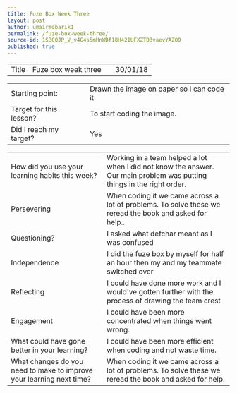 ```yaml
---
title: Fuze Box Week Three
layout: post
author: umairmobarik1
permalink: /fuze-box-week-three/
source-id: 1SBCQJP_V_v4G4s5mHnWDf18H421UFXZTD3vaevYAZO0
published: true
---
```

<table>
  <tr>
    <td>Title</td>
    <td>Fuze box week three</td>
    <td></td>
    <td>30/01/18</td>
  </tr>
</table>


<table>
  <tr>
    <td>Starting point:</td>
    <td>Drawn the image on paper so I can code it</td>
  </tr>
  <tr>
    <td>Target for this lesson?</td>
    <td>To start coding the image.</td>
  </tr>
  <tr>
    <td>Did I reach my target?</td>
    <td>Yes</td>
  </tr>
</table>


<table>
  <tr>
    <td>How did you use your learning habits this week?</td>
    <td>Working in a team helped a lot when I did not know the answer. Our main problem was putting things in the right order.</td>
  </tr>
  <tr>
    <td>Persevering</td>
    <td>When coding it we came across a lot of problems. To solve these we reread the book and asked for help..</td>
  </tr>
  <tr>
    <td>Questioning?</td>
    <td>I asked what defchar meant as I was confused</td>
  </tr>
  <tr>
    <td>Independence</td>
    <td> I did the fuze box by myself for half an hour then my and my teammate switched over</td>
  </tr>
  <tr>
    <td>Reflecting</td>
    <td>I could have done more work and I would've gotten further with the process of drawing the team crest</td>
  </tr>
  <tr>
    <td>Engagement</td>
    <td>I could have been more concentrated when things went wrong.</td>
  </tr>
  <tr>
    <td>What could have gone better in your learning?</td>
    <td>I could have been more efficient when coding and not waste time.</td>
  </tr>
  <tr>
    <td>What changes do you need to make to improve your learning next time?</td>
    <td>When coding it we came across a lot of problems. To solve these we reread the book and asked for help.</td>
  </tr>
</table>


